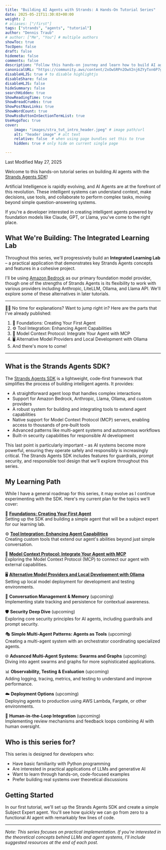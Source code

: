 ```yaml
---
title: "Building AI Agents with Strands: A Hands-On Tutorial Series"
date: 2025-05-21T11:30:03+00:00
weight: 2
# aliases: ["/first"]
tags: ["strands", "agents", "tutorial"]
author: "Dennis Traub"
# author: ["Me", "You"] # multiple authors
showToc: true
TocOpen: false
draft: false
hidemeta: false
comments: false
description: "Follow this hands-on journey and learn how to build AI agents using the open source Strands Agents SDK."
canonicalURL: "https://community.aws/content/2xOwSRPn2OwV2nj6ZYyTxn6P7gH/building-ai-agents-with-strands-an-introduction-to-the-series"
disableHLJS: true # to disable highlightjs
disableShare: false
disableHLJS: false
hideSummary: false
searchHidden: true
ShowReadingTime: true
ShowBreadCrumbs: true
ShowPostNavLinks: true
ShowWordCount: true
ShowRssButtonInSectionTermList: true
UseHugoToc: true
cover:
    image: "images/stra_tut_intro_header.jpeg" # image path/url
    alt: "header image" # alt text
    relative: false  # when using page bundles set this to true
    hidden: true # only hide on current single page

---
```

Last Modified May 27, 2025

Welcome to this hands-on tutorial series on building AI agents with the [Strands Agents SDK](https://strandsagents.com/?trk=2af10798-ef42-4f17-9c3b-3ea26b3c37db&sc_channel=el "https://strandsagents.com/?trk=2af10798-ef42-4f17-9c3b-3ea26b3c37db&sc_channel=el")!

Artificial Intelligence is rapidly evolving, and AI Agents are at the forefront of this revolution. These intelligent systems can understand context, make decisions, use tools, and collaborate to perform complex tasks, moving beyond simple question-answering systems.

If you're a developer interested in creating intelligent agents powered by foundation models like Claude, GPT, or Llama, you've come to the right place.

## What We're Building: The Integrated Learning Lab

Throughout this series, we'll progressively build an **Integrated Learning Lab** – a practical application that demonstrates key Strands Agents concepts and features in a cohesive project.

I'll be using [Amazon Bedrock](https://aws.amazon.com/bedrock/?trk=2af10798-ef42-4f17-9c3b-3ea26b3c37db&sc_channel=el "https://aws.amazon.com/bedrock/?trk=2af10798-ef42-4f17-9c3b-3ea26b3c37db&sc_channel=el") as our primary foundation model provider, though one of the strengths of Strands Agents is its flexibility to work with various providers including Anthropic, LiteLLM, Ollama, and Llama API. We'll explore some of these alternatives in later tutorials.

___

🧑‍💻 No time for explanations? Want to jump right in? Here are the parts that I've already published:
1. 🚀 Foundations: Creating Your First Agent
2. ⚙️ Tool Integration: Enhancing Agent Capabilities
3. 🔌 Model Context Protocol: Integrate Your Agent with MCP
4. 🖥️ Alternative Model Providers and Local Development with Ollama
5. And there's more to come!
___

## What is the Strands Agents SDK?

The [Strands Agents SDK](https://strandsagents.com/?trk=2af10798-ef42-4f17-9c3b-3ea26b3c37db&sc_channel=el "https://strandsagents.com/?trk=2af10798-ef42-4f17-9c3b-3ea26b3c37db&sc_channel=el") is a lightweight, code-first framework that simplifies the process of building intelligent agents. It provides:

- A straightforward agent loop that handles complex interactions
- Support for Amazon Bedrock, Anthropic, Llama, Ollama, and custom providers
- A robust system for building and integrating tools to extend agent capabilities
- Native support for Model Context Protocol (MCP) servers, enabling access to thousands of pre-built tools
- Advanced patterns like multi-agent systems and autonomous workflows
- Built-in security capabilities for responsible AI development

This last point is particularly important – as AI systems become more powerful, ensuring they operate safely and responsibly is increasingly critical. The Strands Agents SDK includes features for guardrails, prompt security, and responsible tool design that we'll explore throughout this series.

## My Learning Path

While I have a general roadmap for this series, it may evolve as I continue experimenting with the SDK. Here's my current plan for the topics we'll cover:

🚀 **[Foundations: Creating Your First Agent](/posts/strands_tutorial_part1)** \
Setting up the SDK and building a simple agent that will be a subject expert for our learning lab.

⚙️ **[Tool Integration: Enhancing Agent Capabilities](/posts/strands_tutorial_part2)** \
Creating custom tools that extend our agent's abilities beyond just simple conversation.

🔌 **[Model Context Protocol: Integrate Your Agent with MCP](/posts/strands_tutorial_part3)** \
Exploring the Model Context Protocol (MCP) to connect our agent with external capabilities.

🖥️ **[Alternative Model Providers and Local Development with Ollama](/posts/strands_tutorial_part4)**  \
Setting up local model deployment for development and testing environments.

🧠 **Conversation Management & Memory** (upcoming)   
Implementing state tracking and persistence for contextual awareness.

🛡️ **Security Deep Dive** (upcoming)  
Exploring core security principles for AI agents, including guardrails and prompt security.

🎭 **Simple Multi-Agent Patterns: Agents as Tools** (upcoming)  
Creating a multi-agent system with an orchestrator coordinating specialized agents.

🌐 **Advanced Multi-Agent Systems: Swarms and Graphs** (upcoming)  
Diving into agent swarms and graphs for more sophisticated applications.

📊 **Observability, Testing & Evaluation** (upcoming)  
Adding logging, tracing, metrics, and testing to understand and improve performance.

☁️ **Deployment Options** (upcoming)  
Deploying agents to production using AWS Lambda, Fargate, or other environments.

👥 **Human-in-the-Loop Integration** (upcoming)  
Implementing review mechanisms and feedback loops combining AI with human oversight.

## Who is this series for?

This series is designed for developers who:

- Have basic familiarity with Python programming
- Are interested in practical applications of LLMs and generative AI
- Want to learn through hands-on, code-focused examples
- Prefer building real systems over theoretical discussions

## Getting Started

In our first tutorial, we'll set up the Strands Agents SDK and create a simple Subject Expert agent. You'll see how quickly we can go from zero to a functional AI agent with remarkably few lines of code.

___

_Note: This series focuses on practical implementation. If you're interested in the theoretical concepts behind LLMs and agent systems, I'll include suggested resources at the end of each post._  
